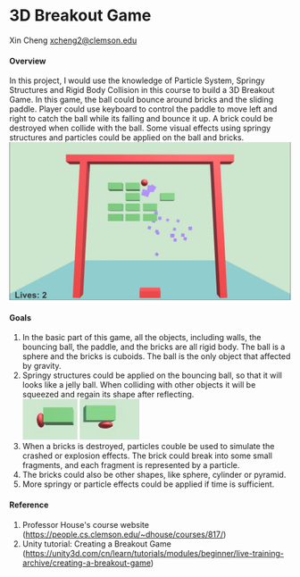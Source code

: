 # 3D Breakout Game

Xin Cheng
xcheng2@clemson.edu

#### Overview
In this project, I would use the knowledge of Particle System, Springy Structures and Rigid Body Collision in this course to build a 3D Breakout Game. In this game, the ball could bounce around bricks and the sliding paddle. Player could use keyboard to control the paddle to move left and right to catch the ball while its falling and bounce it up. A brick could be destroyed when collide with the ball. Some visual effects using springy structures and particles could be applied on the ball and bricks.
![Breakout Game](./img01.JPG)

#### Goals
1. In the basic part of this game, all the objects, including walls, the bouncing ball, the paddle, and the bricks are all rigid body. The ball is a sphere and the bricks is cuboids. The ball is the only object that affected by gravity.
2. Springy structures could be applied on the bouncing ball, so that it will looks like a jelly ball. When colliding with other objects it will be squeezed and regain its shape after reflecting.
![Springy Ball](./img02.JPG)
3. When a bricks is destroyed, particles couble be used to simulate the crashed or explosion effects. The brick could break into some small fragments, and each fragment is represented by a particle.
4. The bricks could also be other shapes, like sphere, cylinder or pyramid.
5. More springy or particle effects could be applied if time is sufficient.

#### Reference
1. Professor House's course website (https://people.cs.clemson.edu/~dhouse/courses/817/)
2. Unity tutorial: Creating a Breakout Game (https://unity3d.com/cn/learn/tutorials/modules/beginner/live-training-archive/creating-a-breakout-game)

